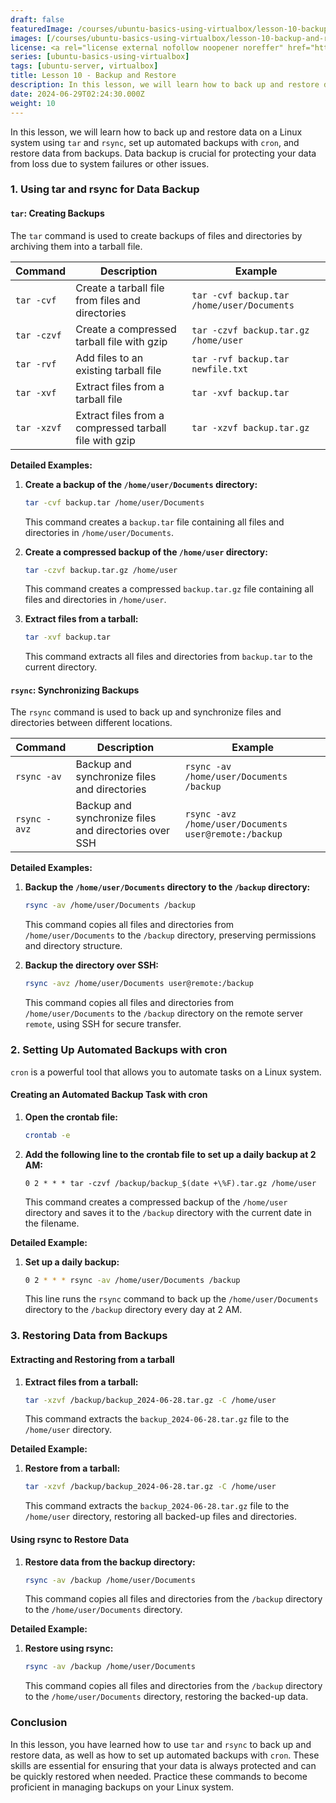 ```yaml
---
draft: false
featuredImage: /courses/ubuntu-basics-using-virtualbox/lesson-10-backup-and-restore.webp
images: [/courses/ubuntu-basics-using-virtualbox/lesson-10-backup-and-restore.webp]
license: <a rel="license external nofollow noopener noreffer" href="https://creativecommons.org/licenses/by-nc/4.0/" target="_blank">CC BY-NC 4.0</a>
series: [ubuntu-basics-using-virtualbox]
tags: [ubuntu-server, virtualbox]
title: Lesson 10 - Backup and Restore
description: In this lesson, we will learn how to back up and restore data on an Ubuntu Server. Data backup is an essential part of protecting your critical data from loss and corruption, while helping you recover data quickly when needed, using tools like `tar` and `rsync`, setting up automated backups with `cron`, and restoring data from a backup.
date: 2024-06-29T02:24:30.000Z
weight: 10
---
```


In this lesson, we will learn how to back up and restore data on a Linux system using `tar` and `rsync`, set up automated backups with `cron`, and restore data from backups. Data backup is crucial for protecting your data from loss due to system failures or other issues.

### 1. Using tar and rsync for Data Backup

#### `tar`: Creating Backups

The `tar` command is used to create backups of files and directories by archiving them into a tarball file.

| Command     | Description                                            | Example                                    |
| ----------- | ------------------------------------------------------ | ------------------------------------------ |
| `tar -cvf`  | Create a tarball file from files and directories       | `tar -cvf backup.tar /home/user/Documents` |
| `tar -czvf` | Create a compressed tarball file with gzip             | `tar -czvf backup.tar.gz /home/user`       |
| `tar -rvf`  | Add files to an existing tarball file                  | `tar -rvf backup.tar newfile.txt`          |
| `tar -xvf`  | Extract files from a tarball file                      | `tar -xvf backup.tar`                      |
| `tar -xzvf` | Extract files from a compressed tarball file with gzip | `tar -xzvf backup.tar.gz`                  |

**Detailed Examples:**

1.  **Create a backup of the `/home/user/Documents` directory:**

    ```bash
    tar -cvf backup.tar /home/user/Documents
    ```

    This command creates a `backup.tar` file containing all files and directories in `/home/user/Documents`.

2.  **Create a compressed backup of the `/home/user` directory:**

    ```bash
    tar -czvf backup.tar.gz /home/user
    ```

    This command creates a compressed `backup.tar.gz` file containing all files and directories in `/home/user`.

3.  **Extract files from a tarball:**

    ```bash
    tar -xvf backup.tar
    ```

    This command extracts all files and directories from `backup.tar` to the current directory.

#### `rsync`: Synchronizing Backups

The `rsync` command is used to back up and synchronize files and directories between different locations.

| Command      | Description                                           | Example                                               |
| ------------ | ----------------------------------------------------- | ----------------------------------------------------- |
| `rsync -av`  | Backup and synchronize files and directories          | `rsync -av /home/user/Documents /backup`              |
| `rsync -avz` | Backup and synchronize files and directories over SSH | `rsync -avz /home/user/Documents user@remote:/backup` |

**Detailed Examples:**

1.  **Backup the `/home/user/Documents` directory to the `/backup` directory:**

    ```bash
    rsync -av /home/user/Documents /backup
    ```

    This command copies all files and directories from `/home/user/Documents` to the `/backup` directory, preserving permissions and directory structure.

2.  **Backup the directory over SSH:**

    ```bash
    rsync -avz /home/user/Documents user@remote:/backup
    ```

    This command copies all files and directories from `/home/user/Documents` to the `/backup` directory on the remote server `remote`, using SSH for secure transfer.

### 2. Setting Up Automated Backups with cron

`cron` is a powerful tool that allows you to automate tasks on a Linux system.

#### Creating an Automated Backup Task with cron

1.  **Open the crontab file:**

    ```bash
    crontab -e
    ```

2.  **Add the following line to the crontab file to set up a daily backup at 2 AM:**

    ```plaintext
    0 2 * * * tar -czvf /backup/backup_$(date +\%F).tar.gz /home/user
    ```

    This command creates a compressed backup of the `/home/user` directory and saves it to the `/backup` directory with the current date in the filename.

**Detailed Example:**

1.  **Set up a daily backup:**

    ```bash
    0 2 * * * rsync -av /home/user/Documents /backup
    ```

    This line runs the `rsync` command to back up the `/home/user/Documents` directory to the `/backup` directory every day at 2 AM.

### 3. Restoring Data from Backups

#### Extracting and Restoring from a tarball

1.  **Extract files from a tarball:**

    ```bash
    tar -xzvf /backup/backup_2024-06-28.tar.gz -C /home/user
    ```

    This command extracts the `backup_2024-06-28.tar.gz` file to the `/home/user` directory.

**Detailed Example:**

1.  **Restore from a tarball:**

    ```bash
    tar -xzvf /backup/backup_2024-06-28.tar.gz -C /home/user
    ```

    This command extracts the `backup_2024-06-28.tar.gz` file to the `/home/user` directory, restoring all backed-up files and directories.

#### Using rsync to Restore Data

1.  **Restore data from the backup directory:**

    ```bash
    rsync -av /backup /home/user/Documents
    ```

    This command copies all files and directories from the `/backup` directory to the `/home/user/Documents` directory.

**Detailed Example:**

1.  **Restore using rsync:**

    ```bash
    rsync -av /backup /home/user/Documents
    ```

    This command copies all files and directories from the `/backup` directory to the `/home/user/Documents` directory, restoring the backed-up data.

### Conclusion

In this lesson, you have learned how to use `tar` and `rsync` to back up and restore data, as well as how to set up automated backups with `cron`. These skills are essential for ensuring that your data is always protected and can be quickly restored when needed. Practice these commands to become proficient in managing backups on your Linux system.
